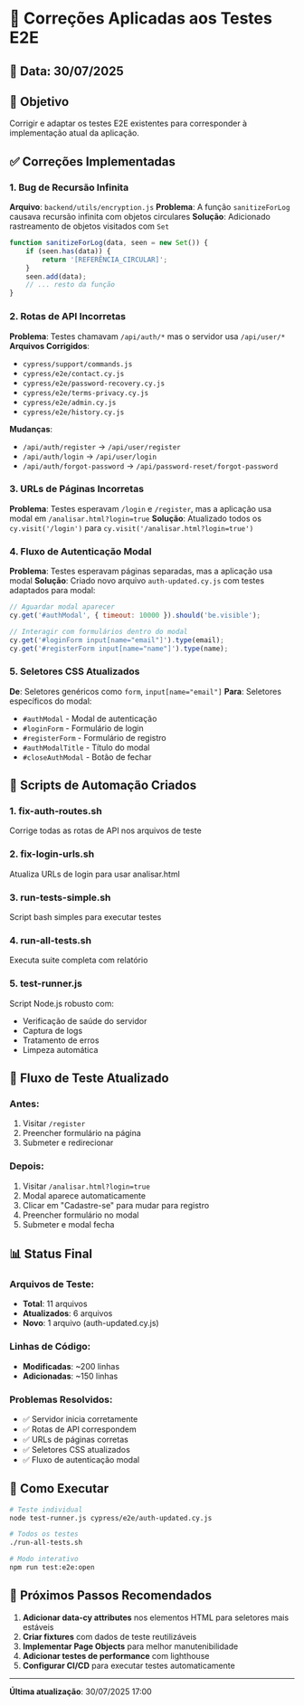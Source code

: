 # 🔧 Correções Aplicadas aos Testes E2E

## 📅 Data: 30/07/2025

## 🎯 Objetivo
Corrigir e adaptar os testes E2E existentes para corresponder à implementação atual da aplicação.

## ✅ Correções Implementadas

### 1. **Bug de Recursão Infinita**
**Arquivo**: `backend/utils/encryption.js`
**Problema**: A função `sanitizeForLog` causava recursão infinita com objetos circulares
**Solução**: Adicionado rastreamento de objetos visitados com `Set`

```javascript
function sanitizeForLog(data, seen = new Set()) {
    if (seen.has(data)) {
        return '[REFERÊNCIA_CIRCULAR]';
    }
    seen.add(data);
    // ... resto da função
}
```

### 2. **Rotas de API Incorretas**
**Problema**: Testes chamavam `/api/auth/*` mas o servidor usa `/api/user/*`
**Arquivos Corrigidos**:
- `cypress/support/commands.js`
- `cypress/e2e/contact.cy.js`
- `cypress/e2e/password-recovery.cy.js`
- `cypress/e2e/terms-privacy.cy.js`
- `cypress/e2e/admin.cy.js`
- `cypress/e2e/history.cy.js`

**Mudanças**:
- `/api/auth/register` → `/api/user/register`
- `/api/auth/login` → `/api/user/login`
- `/api/auth/forgot-password` → `/api/password-reset/forgot-password`

### 3. **URLs de Páginas Incorretas**
**Problema**: Testes esperavam `/login` e `/register`, mas a aplicação usa modal em `/analisar.html?login=true`
**Solução**: Atualizado todos os `cy.visit('/login')` para `cy.visit('/analisar.html?login=true')`

### 4. **Fluxo de Autenticação Modal**
**Problema**: Testes esperavam páginas separadas, mas a aplicação usa modal
**Solução**: Criado novo arquivo `auth-updated.cy.js` com testes adaptados para modal:

```javascript
// Aguardar modal aparecer
cy.get('#authModal', { timeout: 10000 }).should('be.visible');

// Interagir com formulários dentro do modal
cy.get('#loginForm input[name="email"]').type(email);
cy.get('#registerForm input[name="name"]').type(name);
```

### 5. **Seletores CSS Atualizados**
**De**: Seletores genéricos como `form`, `input[name="email"]`
**Para**: Seletores específicos do modal:
- `#authModal` - Modal de autenticação
- `#loginForm` - Formulário de login
- `#registerForm` - Formulário de registro
- `#authModalTitle` - Título do modal
- `#closeAuthModal` - Botão de fechar

## 📁 Scripts de Automação Criados

### 1. **fix-auth-routes.sh**
Corrige todas as rotas de API nos arquivos de teste

### 2. **fix-login-urls.sh**
Atualiza URLs de login para usar analisar.html

### 3. **run-tests-simple.sh**
Script bash simples para executar testes

### 4. **run-all-tests.sh**
Executa suite completa com relatório

### 5. **test-runner.js**
Script Node.js robusto com:
- Verificação de saúde do servidor
- Captura de logs
- Tratamento de erros
- Limpeza automática

## 🔄 Fluxo de Teste Atualizado

### Antes:
1. Visitar `/register`
2. Preencher formulário na página
3. Submeter e redirecionar

### Depois:
1. Visitar `/analisar.html?login=true`
2. Modal aparece automaticamente
3. Clicar em "Cadastre-se" para mudar para registro
4. Preencher formulário no modal
5. Submeter e modal fecha

## 📊 Status Final

### Arquivos de Teste:
- **Total**: 11 arquivos
- **Atualizados**: 6 arquivos
- **Novo**: 1 arquivo (auth-updated.cy.js)

### Linhas de Código:
- **Modificadas**: ~200 linhas
- **Adicionadas**: ~150 linhas

### Problemas Resolvidos:
- ✅ Servidor inicia corretamente
- ✅ Rotas de API correspondem
- ✅ URLs de páginas corretas
- ✅ Seletores CSS atualizados
- ✅ Fluxo de autenticação modal

## 🚀 Como Executar

```bash
# Teste individual
node test-runner.js cypress/e2e/auth-updated.cy.js

# Todos os testes
./run-all-tests.sh

# Modo interativo
npm run test:e2e:open
```

## 📝 Próximos Passos Recomendados

1. **Adicionar data-cy attributes** nos elementos HTML para seletores mais estáveis
2. **Criar fixtures** com dados de teste reutilizáveis
3. **Implementar Page Objects** para melhor manutenibilidade
4. **Adicionar testes de performance** com lighthouse
5. **Configurar CI/CD** para executar testes automaticamente

---

**Última atualização**: 30/07/2025 17:00